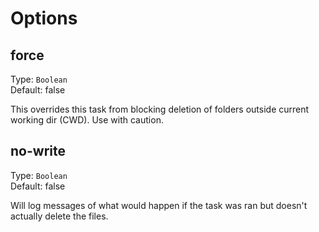 # Options

## force
Type: `Boolean`  
Default: false

This overrides this task from blocking deletion of folders outside current working dir (CWD). Use with caution.

## no-write
Type: `Boolean`  
Default: false

Will log messages of what would happen if the task was ran but doesn't actually delete the files.
